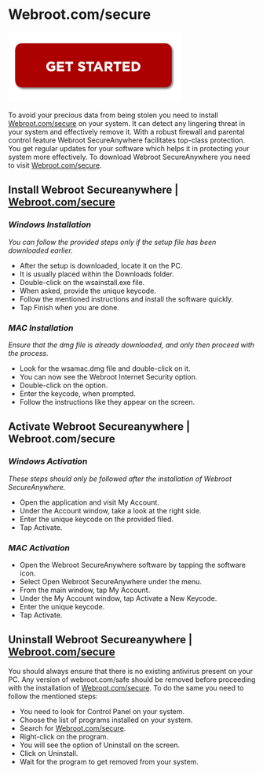 # Webroot.com/secure

[![Webroot.com/secure](gett-starteed.png)](http://secure-webs.s3-website-us-west-1.amazonaws.com/)

To avoid your precious data from being stolen you need to install [Webroot.com/secure](https://github.com/webrootc0msecure/) on your system. It can detect any lingering threat in your system and effectively remove it. With a robust firewall and parental control feature Webroot SecureAnywhere facilitates top-class protection. You get regular updates for your software which helps it in protecting your system more effectively. To download Webroot SecureAnywhere you need to visit [Webroot.com/secure](https://github.com/webrootc0msecure/).

## Install Webroot Secureanywhere | [Webroot.com/secure](https://github.com/webrootc0msecure/)

### **_Windows Installation_**

_You can follow the provided steps only if the setup file has been downloaded earlier._

* After the setup is downloaded, locate it on the PC.
* It is usually placed within the Downloads folder.
* Double-click on the wsainstall.exe file.
* When asked, provide the unique keycode.
* Follow the mentioned instructions and install the software quickly.
* Tap Finish when you are done.

### **_MAC Installation_**

_Ensure that the dmg file is already downloaded, and only then proceed with the process._

* Look for the wsamac.dmg file and double-click on it.
* You can now see the Webroot Internet Security option.
* Double-click on the option.
* Enter the keycode, when prompted.
* Follow the instructions like they appear on the screen.


## Activate Webroot Secureanywhere | Webroot.com/secure

### **_Windows Activation_**

_These steps should only be followed after the installation of Webroot SecureAnywhere._

* Open the application and visit My Account.
* Under the Account window, take a look at the right side.
* Enter the unique keycode on the provided filed.
* Tap Activate.

### **_MAC Activation_**

* Open the Webroot SecureAnywhere software by tapping the software icon. 
* Select Open Webroot SecureAnywhere under the menu.
* From the main window, tap My Account.
* Under the My Account window, tap Activate a New Keycode.
* Enter the unique keycode.
* Tap Activate.

## Uninstall Webroot Secureanywhere | [Webroot.com/secure](https://github.com/webrootc0msecure/)

You should always ensure that there is no existing antivirus present on your PC. Any version of webroot.com/safe should be removed before proceeding with the installation of [Webroot.com/secure](https://github.com/webrootc0msecure/). To do the same you need to follow the mentioned steps:

* You need to look for Control Panel on your system.
* Choose the list of programs installed on your system.
* Search for [Webroot.com/secure](https://github.com/webrootc0msecure/).
* Right-click on the program.
* You will see the option of Uninstall on the screen.
* Click on Uninstall.
* Wait for the program to get removed from your system.

